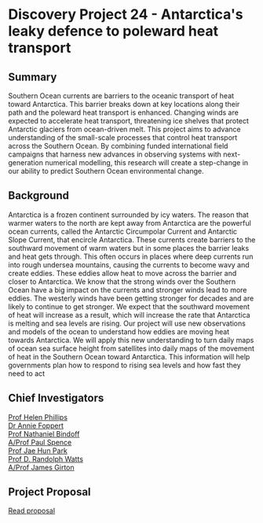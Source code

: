 # Discovery Project 24 - Antarctica's leaky defence to poleward heat transport

## Summary
Southern Ocean currents are barriers to the oceanic transport of heat toward Antarctica. This barrier breaks down at key locations along their path and the poleward heat transport is enhanced. Changing winds are expected to accelerate heat transport, threatening ice shelves that protect Antarctic glaciers from ocean-driven melt. This project aims to advance understanding of the small-scale processes that control heat transport across the Southern Ocean. By combining funded international field campaigns that harness new advances in observing systems with next-generation numerical modelling, this research will create a step-change in our ability to predict Southern Ocean environmental change.

## Background
Antarctica is a frozen continent surrounded by icy waters. The reason that warmer waters to the north are kept away from Antarctica are the powerful ocean currents, called the Antarctic Circumpolar Current and Antarctic Slope Current, that encircle Antarctica. These currents create barriers to the southward movement of warm waters but in some places the barrier leaks and heat gets through. This often occurs in places where deep currents run into rough undersea mountains, causing the currents to become wavy and create eddies. These eddies allow heat to move across the barrier and closer to Antarctica. We know that the strong winds over the Southern Ocean have a big impact on the currents and stronger winds lead to more eddies. The westerly winds have been getting stronger for decades and are likely to continue to get stronger. We expect that the southward movement of heat will increase as a result, which will increase the rate that Antarctica is melting and sea levels are rising. Our project will use new observations and models of the ocean to understand how eddies are moving heat towards Antarctica. We will apply this new understanding to turn daily maps of ocean sea surface height from satellites into daily maps of the movement of heat in the Southern Ocean toward Antarctica. This information will help governments plan how to respond to rising sea levels and how fast they need to act

## Chief Investigators
[Prof Helen Phillips](https://discover.utas.edu.au/H.E.Phillips)  
[Dr Annie Foppert](https://discover.utas.edu.au/Annie.Foppert)  
[Prof Nathaniel Bindoff](https://discover.utas.edu.au/N.Bindoff)  
[A/Prof Paul Spence](https://discover.utas.edu.au/Paul.Spence)  
[Prof Jae Hun Park](https://p-jaehunpark.inha.ac.kr/p-jaehunpark/index.do)  
[Prof D. Randolph Watts](https://web.uri.edu/gso/meet/d-randolph-watts/)  
[A/Prof James Girton](https://www.apl.washington.edu/people/profile.php?last_name=Girton&first_name=James)  

## Project Proposal

[Read proposal](https://github.com/helenephillips/DP24_leaky_defence/blob/169b924e3c8d3a88bec41aabe7d322c9c6d310ea/DP240102358_FINAL.pdf)
